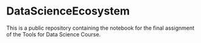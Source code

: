 # DataScienceEcosystem
This is a public repository containing the notebook for the final assignment of the Tools for Data Science Course.
